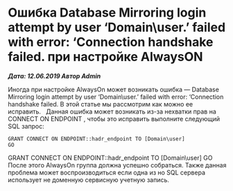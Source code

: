 # Ошибка Database Mirroring login attempt by user ‘Domain\user.’ failed with error: ‘Connection handshake failed. при настройке AlwaysON                	  
***Дата: 12.06.2019 Автор Admin***

Иногда при настройке AlwaysOn может возникать ошибка &#8212; Database Mirroring login attempt by user ‘Domain\user.’ failed with error: ‘Connection handshake failed. 
В этой статье мы рассмотрим как можно ее исправить.
&nbsp;
Данная ошибка может возникать из-за нехватки прав на CONNECT ON ENDPOINT , чтобы это исправить выполните следующий SQL запрос:
```
GRANT CONNECT ON ENDPOINT::hadr_endpoint TO [Domain\user]
GO
```
GRANT CONNECT ON ENDPOINT::hadr_endpoint TO [Domain\user]&nbsp;GO
После этого AlwaysOn группа должна успешно собраться.
Также данная проблема может воспроизводиться если одна из но SQL сервера использует не доменную сервисную учетную запись.
